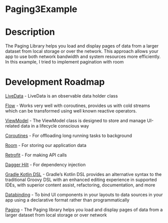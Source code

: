 # Paging3Example

# Description
The Paging Library helps you load and display pages of data from a larger dataset from local storage or over the network. This approach allows your app to use both network bandwidth and system resources more efficiently. In this example, I tried to implement pagination with room

# Development Roadmap

[LiveData](https://developer.android.com/topic/libraries/architecture/livedata) - LiveData is an observable data holder class

[Flow](https://kotlinlang.org/docs/flow.html) - Works very well with coroutines, provides us with cold streams which can be transformed using well known reactive operators.

[ViewModel](https://developer.android.com/topic/libraries/architecture/viewmodel) - The ViewModel class is designed to store and manage UI-related data in a lifecycle conscious way

[Coroutines](https://developer.android.com/topic/libraries/architecture/coroutines) - For offloading long running tasks to background

[Room](https://developer.android.com/training/data-storage/room) - For storing our application data

[Retrofit](https://square.github.io/retrofit/) - For making API calls

[Dagger Hilt](https://developer.android.com/training/dependency-injection/hilt-android) - For dependency injection

[Gradle Kotlin DSL](https://docs.gradle.org/current/userguide/kotlin_dsl.html) - Gradle’s Kotlin DSL provides an alternative syntax to the traditional Groovy DSL with an enhanced editing experience in supported IDEs, with superior content assist, refactoring, documentation, and more

[Databinding](https://developer.android.com/topic/libraries/data-binding) - To bind UI components in your layouts to data sources in your app using a declarative format rather than programmatically

[Paging](https://developer.android.com/topic/libraries/architecture/paging/v3-overview) - The Paging library helps you load and display pages of data from a larger dataset from local storage or over network

